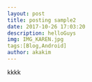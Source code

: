 ```yaml
---
layout: post
title: posting sample2 
date: 2017-10-26 17:03:20
description: helloGuys 
img: IMG_KAREN.jpg
tags:[Blog,Android]
author: akakim
---
```


kkkk

[jekyll-docs]: https://jekyllrb.com/docs/home
